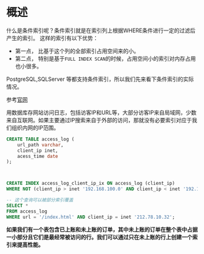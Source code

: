 # 概述

什么是条件索引呢？条件索引就是在索引列上根据WHERE条件进行一定的过滤后产生的索引。 这样的索引有以下优势：

- 第一点， 比基于这个列的全部索引占用空间来的小。
- 第二点， 特别是基于`FULL INDEX SCAN`的时候，占用空间小的索引对内存占用也小很多。

PostgreSQL,SQLServer 等都支持条件索引，所以我们先来看下条件索引的实际情况。

参考[官网](http://www.postgres.cn/docs/14/indexes-partial.html)


用数据库存网站访问日志，包括访客IP和URL等，大部分访客IP来自局域网，少数来自互联网。如果主要通过IP搜索来自于外部的访问，那就没有必要索引对应于我们组织内网的IP范围。

```SQL
CREATE TABLE access_log (
    url_path varchar,
    client_ip inet,
    acess_time date
);



CREATE INDEX access_log_client_ip_ix ON access_log (client_ip)
WHERE NOT (client_ip > inet '192.168.100.0' AND client_ip < inet '192.168.100.255');

-- 这个查询可以被部分索引覆盖
SELECT *
FROM access_log
WHERE url = '/index.html' AND client_ip = inet '212.78.10.32';
```



**如果我们有一个表包含已上账和未上账的订单，其中未上账的订单在整个表中占据一小部分且它们是最经常被访问的行。我们可以通过只在未上账的行上创建一个索引来提高性能。**